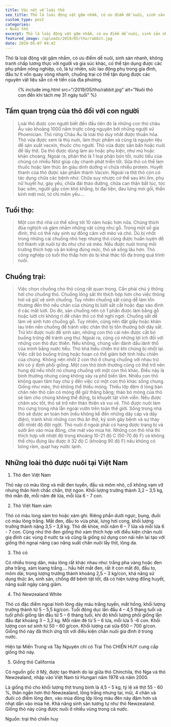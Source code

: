 ```yaml
---
title: Vài nét về loài thỏ
seo_title: Thỏ là loài động vật gặm nhắm, có ưu điểm dễ nuôi, sinh sản nhanh, không tranh chấp lương thực với người và gia súc khác
custom_type: post
categories:
- Nuôi thỏ
excerpt: Thỏ là loài động vật gặm nhắm, có ưu điểm dễ nuôi, sinh sản nhanh, không tranh chấp lương thực với người và gia súc khác
featured_image: /uploads/2019/05/tho/rabbit.jpg
date: 2019-05-07 04:42
---
```


Thỏ là loài động vật gặm nhắm, có ưu điểm dễ nuôi, sinh sản nhanh, không tranh chấp lương thực với người và gia súc khác, có thể tận dụng được các phụ phẩm nông nghiệp, cỏ, lá tự nhiên, sức lao động phụ trong gia đình, đầu tư ít vốn quay vòng nhanh, chuồng trại có thể tận dụng được các nguyên vật liệu sẵn có rẻ tiền của địa phương.

<figure class="extendout">
{% include img.html src="/2019/05/tho/rabbit.jpg" alt="Nuôi thỏ con đến khi tách mẹ 31 ngày tuổi" %}
</figure>

## Tầm quan trọng của thỏ đối với con người

> Loài thỏ được con người biết đến đầu tiên đó là những con thỏ châu Âu vào khoảng 1000 năm trước công nguyên bởi những người xứ Phoenician. Thỏ rừng Châu Âu là loài thỏ duy nhất được thuần hóa. Thỏ vừa được xem là thú nuôi, làm thực phẩm và cũng là nguyên liệu để sản xuất vacxin, thuốc cho người.
> Thỏ vừa được săn bắn hoặc nuôi để lấy thịt. Da thỏ được dùng làm áo hoặc phụ kiện, như mũ hoặc khăn choàng. Ngoài ra, phân thỏ là 1 loại phân bón tốt, nước tiểu của chúng có nhiều Nitơ giúp cây chanh phát triển tốt. Sữa thỏ có thể làm thuốc hoặc làm thức ăn giàu dinh dưỡng vì chứa nhiều protein. Huyết thanh của thỏ được sản phẩm thành Vacxin. Ngoài ra thịt thỏ còn có tác dụng chữa các bệnh như: Chữa suy nhược cơ thể sau khi ốm, phụ nữ huyết hư, gày yếu, chữa đái tháo đường, chữa can thận bất túc, tóc bạc sớm, người gầy còm khô khẳng, bí đại tiện, đau lưng mỏi gối, thần kinh mệt mỏi, tứ chi mềm yếu….

## Tuổi thọ:
> Một con thỏ nhà có thể sống tới 10 năm hoặc hơn nữa. Chúng thích đùa nghịch và gặm nhắm những vật cứng như gỗ. Trong một số gia đình, thỏ có thể nảy sinh sự đồng cảm với mèo và chó. Dù bị nhốt trong những cái chuồng nhỏ hẹp nhưng thỏ cũng được huấn luyện để trở thành vật nuôi tự do như chó và mèo. Nếu được nuôi trong môi trường thích hợp và ăn kiêng đúng mức, thỏ sẽ sống lâu hơn. Thỏ công nghiệp có tuổi thọ thấp hơn do bị khai thác tối đa trong quá trình nuôi.

## Chuồng trại:
> Việc chọn chuồng cho thỏ cũng rất quan trọng. Cần phải chú ý thông hơi cho chuồng thỏ. Chuồng lồng sắt thì thích hợp hơn cho việc thông hơi và giữ vệ sinh chuồng. Tuy nhiên chuồng sắt cũng dễ làm tổn thương đến thỏ nếu chân của chúng bị lưới sắt cắt hoặc đạp vào đinh ở các mắt lưới. Do đó, sàn chuồng nên có 1 phần được làm bằng gỗ hoặc lưới chì không rỉ để chân thỏ có thể nghỉ ngơi. Chuồng sắt dễ làm vệ sinh hơn chuồng gỗ. Tuy nhiên, cũng nên đặt giấy hoặc khăn lau trên nền chuồng để tránh việc chân thỏ bị tổn thương bởi dây sắt.
> Trừ khi được nuôi để sinh sản, những con thỏ cái nên được cắt bỏ buồng trứng để tránh ung thư. Ngoài ra, cũng có những lợi ích đối với những con thỏ đực thiến. Nếu không, chúng vẫn đánh dấu lãnh thổ của mình bằng nước tiểu.
> Thỏ khá hiếu chiến trừ khi chúng bị nhốt lại. Việc cắt bỏ buồng trứng hoặc hoạn có thể giảm bớt tính hiếu chiến của chúng. Không nên nhốt 2 con thỏ ở chung chuồng với nhau trừ khi có ý định phối giống. Một con thỏ bình thường cũng có thể trở nên hung dữ nếu nhốt nó chung chuồng với một con thỏ khác. Điều này là bình thường nhưng cũng không xảy ra phổ biến lắm. Nhiều con thỏ không quan tâm hay chú ý đến việc có một con thỏ khác sống chung.
> Giống như mèo, thỏ không thể thiếu móng. Thiếu lớp đệm ở lòng bàn chân nên thỏ cần có móng để giữ thăng bằng; tháo bỏ móng của thỏ sẽ làm cho chúng không thể đứng, bị khuyết tật vĩnh viễn.
> Nếu được chăm sóc tốt, thỏ sẽ trở nên thân thiện và vui vẻ. Thỏ được nuôi làm thú cưng trong nhà lẫn ngoài vườn trên toàn thế giới. Sống trong nhà thỏ sẽ được an toàn hơn (nếu không kể đến những dây cáp và dây điện), tránh khỏi những con thú ăn thịt, ký sinh gây bệnh và sự thay đổi nhiệt độ đột ngột. Thỏ nuôi ở ngoài phải có hang được trang bị và sưởi ấm vào mùa đông, che mát vào mùa hè. Những con thỏ nhà thì thích hợp với nhiệt độ trong khoảng 10-21 độ C (50-70 độ F) và không thể chịu đựng lâu được ở 32 độ C (khoảng 90 độ F) nếu không có bóng râm, quạt hay nước lạnh.

## Những loài thỏ được nuôi tại Việt Nam

1. Thỏ đen Việt Nam

Thỏ này có màu lông và mắt đen tuyền, đầu và mõm nhỏ, cổ không vạm vỡ nhưng thân hình chắc chắn, thịt ngon. Khối lượng trưởng thành 3,2 – 3,5 kg, thỏ mắn đẻ, mỗi năm đẻ  lứa, mỗi lứa 6 - 7 con.

2. Thỏ Việt Nam xám

Thỏ có màu long xám tro hoặc xám ghi. Riêng phần dưới ngực, bụng, đuôi có màu lông trắng. Mắt đen, đầu to vừa phải, lưng hơi cong, khối lượng trưởng thành nặng 3,5 – 3,8 kg. Thỏ đẻ khỏe, mỗi năm 6 – 7 lứa và mỗi lứa 6 - 7 con.
Cũng như thỏ đen giống thỏ xám thích hợp với điều kiện chăn nuôi gia đình các vùng ở nước ta và cũng là giống sử dụng con nái nền lai tạo với giống thỏ ngoại nâng cao năng suất chăn nuôi lấy thịt, lông da.

3. Thỏ cỏ

Có nhiều trong dân, màu lông rất khác nhau như: trắng pha vàng hoặc đen pha trắng, xám loang trắng…. hầu hết mắt đen, rất ít con mắt đỏ, đầu to, mõm dài, trọng lượng trưởng thành khoảng 2,5 – 3 kg/con, khả năng sử dụng thức ăn, sinh sản, chống đỡ bệnh tật tốt, đã có hiện tượng đồng huyết, năng suất ngày càng giảm.

4. Thỏ Newzealand White

Thỏ có đặc điểm ngoại hình lông dày màu trắng tuyền, mắt hồng, khối lượng trưởng thành từ 5 – 5,5 kg/con. Tuổi động dục lần đầu 4 – 4,5 tháng tuổi và tuổi phối giống lần đầu từ 5 – 6 tháng tuổi, khi đó khối lượng phối giống lần đầu đạt khoảng 3 – 3,2 kg. Mỗi năm đẻ từ 5 – 6 lứa, mỗi lứa 5 -6 con. Khối lượng con sơ sinh từ 50 – 60 g/con. Khối lượng cai sữa 650 – 700 g/con. Giống thỏ này đã thích ứng tốt với điều kiện chăn nuôi gia đình ở trong nước.

Hiện tại Miền Trung và Tây Nguyên chỉ có Trại Thỏ CHIẾN HUY cung cấp giống thỏ này.

5. Giống thỏ California

Có nguồn gốc ở Mỹ, được tạo thành do lai giữa thỏ Chinchila, thỏ Nga và thỏ Newzealand, nhập vào Việt Nam từ Hungari năm 1978 và năm 2000.

Là giống thỏ cho khối lượng thịt trung bình là 4,5 – 5 kg, tỷ lệ xẻ thịt 55 - 60 %, thân ngắn hơn thỏ Newzealand, lông trắng nhưng tai, mũi, 4 chân và đuôi có điểm lông đen, vào mùa đông lớp lông màu đên này đậm hơn và nhạt dần vào mùa hè. Khả năng sinh sản tương tự như thỏ Newzealand. Giống thỏ này cũng được nuôi ở nhiều vùng trong cả nước.

Nguồn: trại thỏ chiến huy
